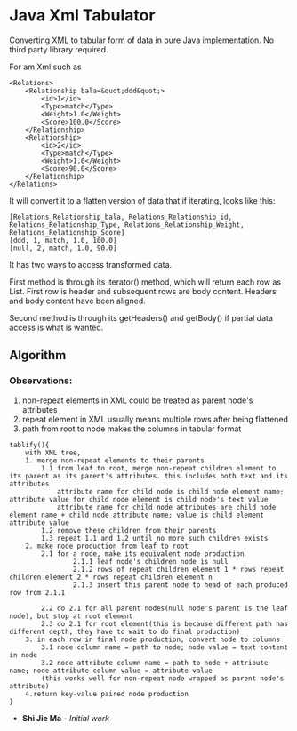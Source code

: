 # Java Xml Tabulator
Converting XML to tabular form of data in pure Java implementation. No third party library required.

For am Xml such as
```
<Relations>
	<Relationship bala=&quot;ddd&quot;>
		<id>1</id>
		<Type>match</Type>
		<Weight>1.0</Weight>
		<Score>100.0</Score>
	</Relationship>
	<Relationship>
		<id>2</id>
		<Type>match</Type>
		<Weight>1.0</Weight>
		<Score>90.0</Score>
	</Relationship>
</Relations>
```
It will convert it to a flatten version of data that if iterating, looks like this:
```
[Relations_Relationship_bala, Relations_Relationship_id, Relations_Relationship_Type, Relations_Relationship_Weight, Relations_Relationship_Score]
[ddd, 1, match, 1.0, 100.0]
[null, 2, match, 1.0, 90.0]
```
It has two ways to access transformed data.

First method is through its iterator() method, which will return each row as List<String>. First row is header and subsequent rows are body content. Headers and body content have been aligned.

Second method is through its getHeaders() and getBody() if partial data access is what is wanted.

## Algorithm

### Observations:
1. non-repeat elements in XML could be treated as parent node's attributes
2. repeat element in XML usually means multiple rows after being flattened
3. path from root to node makes the columns in tabular format
```
tablify(){
    with XML tree,
    1. merge non-repeat elements to their parents
        1.1 from leaf to root, merge non-repeat children element to its parent as its parent's attributes. this includes both text and its attributes
            attribute name for child node is child node element name; attribute value for child node element is child node's text value
            attribute name for child node attributes are child node element name + child node attribute name; value is child element attribute value
        1.2 remove these children from their parents
        1.3 repeat 1.1 and 1.2 until no more such children exists
    2. make node production from leaf to root
        2.1 for a node, make its equivalent node production
                2.1.1 leaf node's children node is null
                2.1.2 rows of repeat children element 1 * rows repeat children element 2 * rows repeat children element n
                2.1.3 insert this parent node to head of each produced row from 2.1.1

        2.2 do 2.1 for all parent nodes(null node's parent is the leaf node), but stop at root element
        2.3 do 2.1 for root element(this is because different path has different depth, they have to wait to do final production)
    3. in each row in final node production, convert node to columns
        3.1 node column name = path to node; node value = text content in node
        3.2 node attribute column name = path to node + attribute name; node attribute column value = attribute value
        (this works well for non-repeat node wrapped as parent node's attribute)
    4.return key-value paired node production
}

```
* **Shi Jie Ma** - *Initial work*